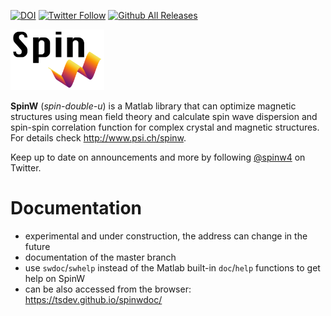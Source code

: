 [![DOI](https://zenodo.org/badge/33274418.svg)](https://zenodo.org/badge/latestdoi/33274418) [![Twitter Follow](https://img.shields.io/twitter/follow/spinw4.svg?style=social&label=Follow)](https://twitter.com/intent/user?screen_name=spinw4) [![Github All Releases](https://img.shields.io/github/downloads/tsdev/spinw/total.svg)](https://github.com/tsdev/spinw/releases)


<img src="spinw3_logo.png" width="150">

**SpinW** (*spin-double-u*) is a Matlab library that can optimize magnetic structures using mean field theory and calculate spin wave dispersion and spin-spin correlation function for complex crystal and magnetic structures. For details check http://www.psi.ch/spinw.

Keep up to date on announcements and more by following [@spinw4](https://twitter.com/intent/user?screen_name=spinw4) on Twitter.

# Documentation
* experimental and under construction, the address can change in the future
* documentation of the master branch
* use `swdoc`/`swhelp` instead of the Matlab built-in `doc`/`help` functions to get help on SpinW
* can be also accessed from the browser: https://tsdev.github.io/spinwdoc/
